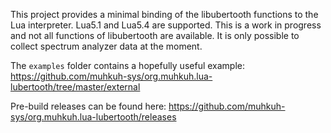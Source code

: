 This project provides a minimal binding of the libubertooth functions to the Lua interpreter. Lua5.1 and Lua5.4 are supported. This is a work in progress and not all functions of libubertooth are available. It is only possible to collect spectrum analyzer data at the moment.

The ```examples``` folder contains a hopefully useful example: https://github.com/muhkuh-sys/org.muhkuh.lua-lubertooth/tree/master/external

Pre-build releases can be found here: https://github.com/muhkuh-sys/org.muhkuh.lua-lubertooth/releases
